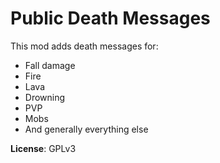 # Public Death Messages

This mod adds death messages for:
- Fall damage
- Fire
- Lava
- Drowning
- PVP
- Mobs
- And generally everything else

**License**: GPLv3